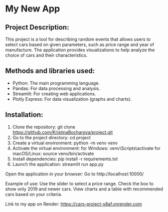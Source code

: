 # **My New App**  

## **Project Description:**
This project is a tool for describing random events that allows users to select cars based on given parameters, such as price range and year of manufacture. The application provides visualizations to help analyze the choice of cars and their characteristics.

## Methods and libraries used: 
- Python: The main programming language.
- Pandas: For data processing and analysis.
- Streamlit: For creating web applications.
- Plotly Express: For data visualization (graphs and charts).

## Installation:
1. Clone the repository:
git clone https://github.com/KristinaBocharova/project.git
2. Go to the project directory:
cd project
3. Create a virtual environment:
python -m venv venv
4. Activate the virtual environment:
for Windows: venv\Scripts\activate
for macOS/Linux: source venv/bin/activate
5. Install dependencies:
pip install -r requirements.txt
6. Launch the application:
streamlit run app.py

Open the application in your browser: Go to http://localhost:10000/

Example of use:
Use the slider to select a price range.
Check the box to show only 2019 and newer cars.
View charts and a table with recommended cars based on your criteria.


Link to my app on Render:
https://cars-project-s8af.onrender.com
